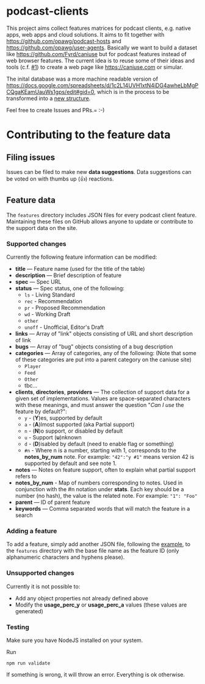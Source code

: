# podcast-clients

This project aims collect features matrices for podcast clients, e.g. native apps, web apps and cloud solutions. It aims to fit together with https://github.com/opawg/podcast-hosts and https://github.com/opawg/user-agents. Basically we want to build a dataset like https://github.com/Fyrd/caniuse but for podcast features instead of web browser features. The current idea is to reuse some of their ideas and tools (c.f. [#1](https://github.com/saerdnaer/podcast-clients/issues/1)) to create a web page like https://caniuse.com or simular.


The inital database was a more machine readable version of https://docs.google.com/spreadsheets/d/1c2L14UVH1xtN4iDG4awheLbMgPCQgaKEamUauWs1gps/edit#gid=0, which is in the process to be transformed into a [new structure](https://github.com/saerdnaer/podcast-clients/blob/main/features/sample-feature.json).

Feel free to create Issues and PRs.= :-)


# Contributing to the feature data

## Filing issues

Issues can be filed to make new **data suggestions**. Data suggestions can be voted on with thumbs up (👍) reactions.

## Feature data

The `features` directory includes JSON files for every podcast client feature. Maintaining these files on GitHub allows anyone to update or contribute to the support data on the site.

### Supported changes

Currently the following feature information can be modified:
* **title** — Feature name (used for the title of the table)
* **description** — Brief description of feature
* **spec** — Spec URL
* **status** — Spec status, one of the following:
	* `ls` - Living Standard
	* `rec` - Recommendation
	* `pr` - Proposed Recommendation
	* `wd` - Working Draft
	* `other`
	* `unoff` - Unofficial, Editor's Draft
* **links** — Array of "link" objects consisting of URL and short description of link
* **bugs** — Array of "bug" objects consisting of a bug description
* **categories** — Array of categories, any of the following:	(Note that some of these categories are put into a parent category on the caniuse site)
	* `Player`
	* `Feed`
	* `Other`
	* tbc...
* **clients**, **directories**, **providers** — The collection of support data for a given set of implementations. Values are space-separated characters with these meanings, and must answer the question "*Can I use* the feature by default?":
	* `y` - (**Y**)es, supported by default
	* `a` - (**A**)lmost supported (aka Partial support)
	* `n` - (**N**)o support, or disabled by default
	* `u` - Support (**u**)nknown
	* `d` - (**D**)isabled by default (need to enable flag or something)
	* `#n` - Where n is a number, starting with 1, corresponds to the **notes_by_num** note.  For example: `"42":"y #1"` means version 42 is supported by default and see note 1.
* **notes** — Notes on feature support, often to explain what partial support refers to
* **notes_by_num** - Map of numbers corresponding to notes. Used in conjunction with the #n notation under **stats**. Each key should be a number (no hash), the value is the related note. For example: `"1": "Foo"`
* **parent** — ID of parent feature
* **keywords** — Comma separated words that will match the feature in a search

### Adding a feature

To add a feature, simply add another JSON file, following the [example](/features/sample-feature.json), to the `features` directory with the base file name as the feature ID (only alphanumeric characters and hyphens please).


### Unsupported changes

Currently it is not possible to:
* Add any object properties not already defined above
* Modify the **usage\_perc\_y** or **usage\_perc\_a** values (these values are generated)

### Testing
Make sure you have NodeJS installed on your system.

Run

`npm run validate`

If something is wrong, it will throw an error.
Everything is ok otherwise.

